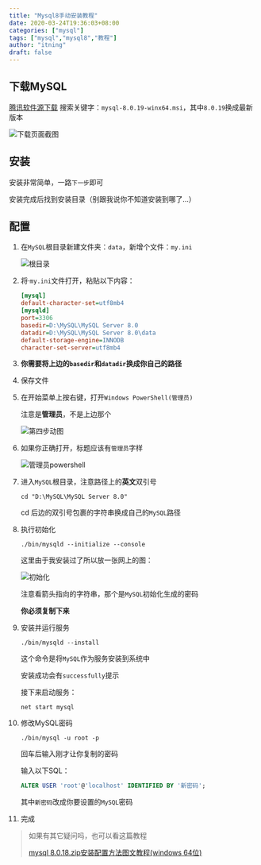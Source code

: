 ```yaml
---
title: "Mysql8手动安装教程"
date: 2020-03-24T19:36:03+08:00
categories: ["mysql"]
tags: ["mysql","mysql8","教程"]
author: "itning"
draft: false
---
```

## 下载MySQL
[腾讯软件源下载](https://mirrors.cloud.tencent.com/mysql/downloads/MySQL-8.0/)
搜索关键字：``mysql-8.0.19-winx64.msi``，其中``8.0.19``换成最新版本

![下载页面截图](/images/20200324194128.png)

## 安装

安装非常简单，一路``下一步``即可

安装完成后找到安装目录（别跟我说你不知道安装到哪了...）

## 配置

1. 在``MySQL``根目录新建文件夹：``data``，新增个文件：``my.ini``

   ![根目录](/images/20200324194455.png)

2. 将·``my.ini``文件打开，粘贴以下内容：

   ```ini
   [mysql]
   default-character-set=utf8mb4
   [mysqld]
   port=3306
   basedir=D:\MySQL\MySQL Server 8.0
   datadir=D:\MySQL\MySQL Server 8.0\data
   default-storage-engine=INNODB
   character-set-server=utf8mb4
   ```

3. **你需要将上边的``basedir``和``datadir``换成你自己的路径**

4. 保存文件

5. 在开始菜单上按右键，打开``Windows PowerShell(管理员)``

   注意是**管理员**，不是上边那个

   ![第四步动图](/images/20200324_195151.gif)

6. 如果你正确打开，标题应该有``管理员``字样

   ![管理员powershell](/images/20200324195417.png)

7. 进入``MySQL``根目录，注意路径上的**英文**双引号

   ```shell
   cd "D:\MySQL\MySQL Server 8.0"
   ```

   cd 后边的双引号包裹的字符串换成自己的``MySQL``路径

8. 执行初始化

   ```shell
   ./bin/mysqld --initialize --console
   ```

   这里由于我安装过了所以放一张网上的图：

   ![初始化](/images/20200324200100.jpg)

   注意看箭头指向的字符串，那个是``MySQL``初始化生成的密码

   **你必须复制下来**

9. 安装并运行服务

   ```shell
   ./bin/mysqld --install
   ```

   这个命令是将``MySQL``作为服务安装到系统中

   安装成功会有``successfully``提示

   接下来启动服务：

   ```shell
   net start mysql
   ```

10. 修改MySQL密码

    ```shell
    ./bin/mysql -u root -p
    ```

    回车后输入刚才让你复制的密码

    输入以下SQL：

    ```sql
    ALTER USER 'root'@'localhost' IDENTIFIED BY '新密码';
    ```

    其中``新密码``改成你要设置的``MySQL``密码

11. 完成

> 如果有其它疑问吗，也可以看这篇教程
>
> [mysql 8.0.18.zip安装配置方法图文教程(windows 64位)](https://www.jb51.net/article/173105.htm?tdsourcetag=s_pctim_aiomsg)
